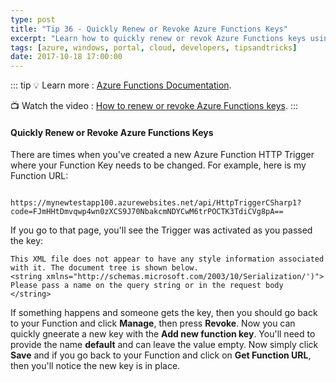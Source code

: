 ```yaml
---
type: post
title: "Tip 36 - Quickly Renew or Revoke Azure Functions Keys"
excerpt: "Learn how to quickly renew or revok Azure Functions keys using the Azure Portal"
tags: [azure, windows, portal, cloud, developers, tipsandtricks]
date: 2017-10-18 17:00:00
---
```


::: tip
:bulb: Learn more : [Azure Functions Documentation](https://docs.microsoft.com/azure/azure-functions/?WT.mc_id=docs-azuredevtips-azureappsdev).

:tv: Watch the video : [How to renew or revoke Azure Functions keys](https://www.youtube.com/watch?v=v67yVTLEu3U&list=PLLasX02E8BPCNCK8Thcxu-Y-XcBUbhFWC&index=30?WT.mc_id=youtube-azuredevtips-azureappsdev).
:::

#### Quickly Renew or Revoke Azure Functions Keys

There are times when you've created a new Azure Function HTTP Trigger where your Function Key needs to be changed. For example, here is my Function URL: 

<img :src="$withBase('/files/funckey1.png')">

`https://mynewtestapp100.azurewebsites.net/api/HttpTriggerCSharp1?code=FJmHHtDmvqwp4wn0zXCS9J70NbakcmNDYCwM6trPOCTK3TdiCVg8pA==`

If you go to that page, you'll see the Trigger was activated as you passed the key: 

```
This XML file does not appear to have any style information associated with it. The document tree is shown below.
<string xmlns="http://schemas.microsoft.com/2003/10/Serialization/')">
Please pass a name on the query string or in the request body
</string>
```

If something happens and someone gets the key, then you should go back to your Function and click **Manage**, then press **Revoke**. Now you can quickly gneerate a new key with the **Add new function key**. You'll need to provide the name **default** and can leave the value empty. Now simply click **Save** and if you go back to  your Function and click on **Get Function URL**, then you'll notice the new key is in place. 

<img :src="$withBase('/files/funckey2.png')">
